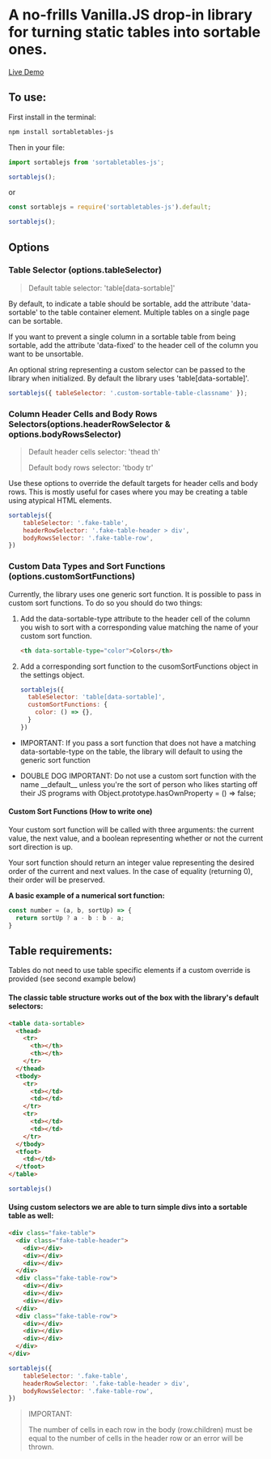 # A no-frills Vanilla.JS drop-in library for turning static tables into sortable ones.

[Live Demo](https://bthegit.github.io/sortable-js/)

## To use:

First install in the terminal:

```bash
npm install sortabletables-js
```

Then in your file:

```javascript
import sortablejs from 'sortabletables-js';

sortablejs();
```

or

```javascript
const sortablejs = require('sortabletables-js').default;

sortablejs();
```

## Options

### Table Selector (options.tableSelector)
>Default table selector: 'table[data-sortable]'

By default, to indicate a table should be sortable, add the attribute 'data-sortable' to the table container element. Multiple tables on a single page can be sortable.

If you want to prevent a single column in a sortable table from being sortable, add the attribute 'data-fixed' to the header cell of the column you want to be unsortable.

An optional string representing a custom selector can be passed to the library when initialized. By default the library uses 'table[data-sortable]'.


```javascript
sortablejs({ tableSelector: '.custom-sortable-table-classname' });
```

### Column Header Cells and Body Rows Selectors(options.headerRowSelector & options.bodyRowsSelector)
>Default header cells selector: 'thead th'
>
>Default body rows selector: 'tbody tr'

Use these options to override the default targets for header cells and body rows. This is mostly useful for cases where you may be creating a table using atypical HTML elements.

```javascript
sortablejs({
    tableSelector: '.fake-table',
    headerRowSelector: '.fake-table-header > div',
    bodyRowsSelector: '.fake-table-row',
})
```


### Custom Data Types and Sort Functions (options.customSortFunctions)

Currently, the library uses one generic sort function. It is possible to pass in custom sort functions. To do so you should do two things:

1. Add the data-sortable-type attribute to the header cell of the column you wish to sort with a corresponding value matching the name of your custom sort function.


    ```html
    <th data-sortable-type="color">Colors</th>
    ```

2. Add a corresponding sort function to the cusomSortFunctions object in the settings object.

    ```javascript
    sortablejs({
      tableSelector: 'table[data-sortable]',
      customSortFunctions: {
        color: () => {},
      }
    })
    ```

* IMPORTANT: If you pass a sort function that does not have a matching data-sortable-type on the table, the library will default to using the generic sort function

* DOUBLE DOG IMPORTANT: Do not use a custom sort function with the name \_\_default\_\_ unless you're the sort of person who likes starting off their JS programs with Object.prototype.hasOwnProperty = () => false;

#### Custom Sort Functions (How to write one)

Your custom sort function will be called with three arguments: the current value, the next value, and a boolean representing whether or not the current sort direction is up.

Your sort function should return an integer value representing the desired order of the current and next values. In the case of equality (returning 0), their order will be preserved.

**A basic example of a numerical sort function:**

```javascript
const number = (a, b, sortUp) => {
  return sortUp ? a - b : b - a;
}
```


## Table requirements:

Tables do not need to use table specific elements if a custom override is provided (see second example below)

#### The classic table structure works out of the box with the library's default selectors:

```html
<table data-sortable>
  <thead>
    <tr>
      <th></th>
      <th></th>
    </tr>
  </thead>
  <tbody>
    <tr>
      <td></td>
      <td></td>
    </tr>
    <tr>
      <td></td>
      <td></td>
    </tr>
  </tbody>
  <tfoot>
    <td></td>
  </tfoot>
</table>
```
```javascript
sortablejs()
```

#### Using custom selectors we are able to turn simple divs into a sortable table as well:

```html
<div class="fake-table">
  <div class="fake-table-header">
    <div></div>
    <div></div>
    <div></div>
  </div>
  <div class="fake-table-row">
    <div></div>
    <div></div>
    <div></div>
  </div>
  <div class="fake-table-row">
    <div></div>
    <div></div>
    <div></div>
  </div>
</div>
```
```javascript
sortablejs({
    tableSelector: '.fake-table',
    headerRowSelector: '.fake-table-header > div',
    bodyRowsSelector: '.fake-table-row',
})
```

> IMPORTANT:
>
>The number of cells in each row in the body (row.children) must be equal to the number of cells in the header row or an error will be thrown.